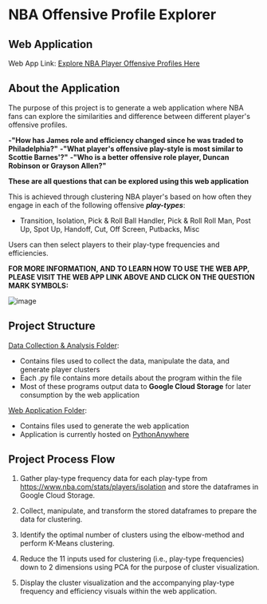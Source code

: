 
# NBA Offensive Profile Explorer

## Web Application
Web App Link: [Explore NBA Player Offensive Profiles Here](http://nmrankin0.pythonanywhere.com/)

## About the Application
The purpose of this project is to generate a web application where NBA fans can explore the similarities and difference between different player's offensive profiles.

**-"How has James role and efficiency changed since he was traded to Philadelphia?"**
**-"What player's offensive play-style is most similar to Scottie Barnes'?"**
**-"Who is a better offensive role player, Duncan Robinson or Grayson Allen?"**

**These are all questions that can be explored using this web application**

This is achieved through clustering NBA player's based on how often they engage in each of the following offensive _**play-types**_:  
- Transition, Isolation, Pick & Roll Ball Handler, Pick & Roll Roll Man, Post Up, Spot Up, Handoff, Cut, Off Screen, Putbacks, Misc

Users can then select players to their play-type frequencies and efficiencies.

**FOR MORE INFORMATION, AND TO LEARN HOW TO USE THE WEB APP, PLEASE VISIT THE WEB APP LINK ABOVE AND CLICK ON THE QUESTION MARK SYMBOLS:**

![image](https://user-images.githubusercontent.com/45741484/211229197-2e29ad91-0f0d-4f05-9f84-228d74185142.png)


## Project Structure
[Data Collection & Analysis Folder](https://github.com/nmrankin0/NBAOffensiveProfile/tree/main/DataCollectionAndAnalysis):

- Contains files used to collect the data, manipulate the data, and generate player clusters
- Each .py file contains more details about the program within the file
- Most of these programs output data to **Google Cloud Storage** for later consumption by the web application

[Web Application Folder](https://github.com/nmrankin0/NBAOffensiveProfile/tree/main/WebApplication):

- Contains files used to generate the web application
- Application is currently hosted on [PythonAnywhere](https://www.pythonanywhere.com/)


## Project Process Flow
1. Gather play-type frequency data for each play-type from https://www.nba.com/stats/players/isolation and store the dataframes in Google Cloud Storage.

2. Collect, manipulate, and transform the stored dataframes to prepare the data for clustering.

3. Identify the optimal number of clusters using the elbow-method and perform K-Means clustering.

4. Reduce the 11 inputs used for clustering (i.e., play-type frequencies) down to 2 dimensions using PCA for the purpose of cluster visualization.

5. Display the cluster visualization and the accompanying play-type frequency and efficiency visuals within the web application.
